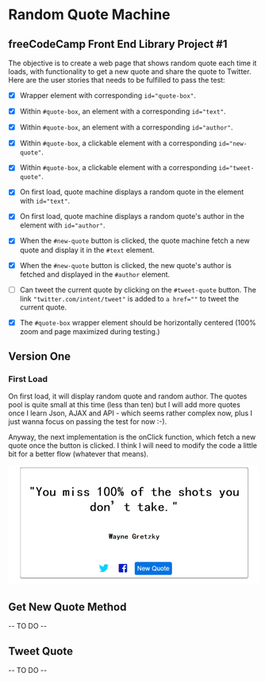# Random Quote Machine
## freeCodeCamp Front End Library Project #1

The objective is to create a web page that shows random quote each time it loads, with functionality to get a new quote and share the quote to Twitter. Here are the user stories that needs to be fulfilled to pass the test: 

- [X] Wrapper element with corresponding `id="quote-box"`.
- [X] Within `#quote-box`, an element with a corresponding `id="text"`.
- [X] Within `#quote-box`, an element with a corresponding `id="author"`.
- [X] Within `#quote-box`, a clickable element with a corresponding `id="new-quote"`.
- [X] Within `#quote-box`, a clickable element with a corresponding `id="tweet-quote"`.
- [X] On first load, quote machine displays a random quote in the element with `id="text"`. 
- [X] On first load, quote machine displays a random quote's author in the element with `id="author"`.
- [X] When the `#new-quote` button is clicked, the quote machine fetch a new quote and display it in the `#text` element.
- [X] When the `#new-quote` button is clicked, the new quote's author is fetched and displayed in the `#author` element.
- [ ] Can tweet the current quote by clicking on the `#tweet-quote` button. The link `"twitter.com/intent/tweet"` is added to `a href=""` to tweet the current quote.
- [X] The `#quote-box` wrapper element should be horizontally centered (100% zoom and page maximized during testing.)


## Version One
### First Load

On first load, it will display random quote and random author. The quotes pool is quite small at this time (less than ten) but I will
add more quotes once I learn Json, AJAX and API - which seems rather complex now, plus I just wanna focus on passing the test for now :-).

Anyway, the next implementation is the onClick function, which fetch a new quote once the button is clicked. I think I will need to modify
the code a little bit for a better flow (whatever that means). 

![First Load Image](https://github.com/CharaeKeow/random-quote-machine/blob/first-load/ssss.PNG)

## Get New Quote Method 

-- TO DO --

## Tweet Quote

-- TO DO --
